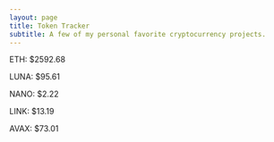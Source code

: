 ```yaml
---
layout: page
title: Token Tracker
subtitle: A few of my personal favorite cryptocurrency projects.
---
```


<!--BEGINCRYPTOINPUT-->
ETH: $2592.68

LUNA: $95.61

NANO: $2.22

LINK: $13.19

AVAX: $73.01

<!--ENDCRYPTOINPUT-->
